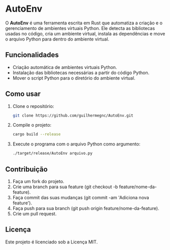 # AutoEnv

O **AutoEnv** é uma ferramenta escrita em Rust que automatiza a criação e o gerenciamento de ambientes virtuais Python. Ele detecta as bibliotecas usadas no código, cria um ambiente virtual, instala as dependências e move o arquivo Python para dentro do ambiente virtual.

## Funcionalidades

- Criação automática de ambientes virtuais Python.
- Instalação das bibliotecas necessárias a partir do código Python.
- Mover o script Python para o diretório do ambiente virtual.

## Como usar

1. Clone o repositório:
   ```bash
   git clone https://github.com/guilhermegnc/AutoEnv.git
2. Compile o projeto:
    ```bash
    cargo build --release
3. Execute o programa com o arquivo Python como argumento:
    ```bash
    ./target/release/AutoEnv arquivo.py
    
## Contribuição

1. Faça um fork do projeto.
2. Crie uma branch para sua feature (git checkout -b feature/nome-da-feature).
3. Faça commit das suas mudanças (git commit -am 'Adiciona nova feature').
4. Faça push para sua branch (git push origin feature/nome-da-feature).
5. Crie um pull request.
   
## Licença

Este projeto é licenciado sob a Licença MIT.
